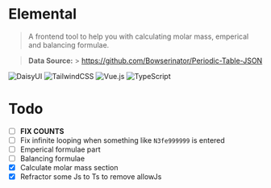 # Elemental

> A frontend tool to help you with calculating molar mass, emperical and balancing formulae.

> **Data Source:** > https://github.com/Bowserinator/Periodic-Table-JSON

![DaisyUI](https://img.shields.io/badge/daisyui-5A0EF8?style=for-the-badge&logo=daisyui&logoColor=white)
![TailwindCSS](https://img.shields.io/badge/tailwindcss-%2338B2AC.svg?style=for-the-badge&logo=tailwind-css&logoColor=white)
![Vue.js](https://img.shields.io/badge/vuejs-%2335495e.svg?style=for-the-badge&logo=vuedotjs&logoColor=%234FC08D)
![TypeScript](https://img.shields.io/badge/typescript-%23007ACC.svg?style=for-the-badge&logo=typescript&logoColor=white)

# Todo
- [ ] **FIX COUNTS**
- [ ] Fix infinite looping when something like `N3fe999999` is entered
- [ ] Emperical formulae part
- [ ] Balancing formulae
- [x] Calculate molar mass section
- [x] Refractor some Js to Ts to remove allowJs
